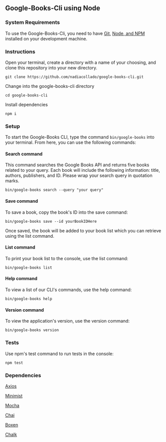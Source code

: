 ## Google-Books-Cli using Node

### System Requirements

To use the Google-Books-Cli, you need to have [Git](https://git-scm.com/), [Node, and NPM](https://nodejs.org/en/) installed on your development machine.

### Instructions

Open your terminal, create a directory with a name of your choosing, and clone this repository into your new directory.

`git clone https://github.com/nadiacollado/google-books-cli.git`

Change into the google-books-cli directory

`cd google-books-cli`

Install dependencies

`npm i `

### Setup

To start the Google-Books CLI, type the command `bin/google-books` into your terminal. From here, you can use the following commands:

#### Search command

This command searches the Google Books API and returns five books related to your query. Each book will include the following information: title, authors, publishers, and ID. Please wrap your search query in quotation marks.

`bin/google-books search --query "your query"`

#### Save command

To save a book, copy the book's ID into the save command:

`bin/google-books save --id yourBookIDHere`

Once saved, the book will be added to your book list which you can retrieve using the list command.

#### List command

To print your book list to the console, use the list command:

`bin/google-books list`

#### Help command

To view a list of our CLI's commands, use the help command:

`bin/google-books help`

#### Version command

To view the application's version, use the version command:

`bin/google-books version`

### Tests

Use npm's test command to run tests in the console:

`npm test`

### Dependencies

[Axios](https://www.npmjs.com/package/axios)

[Minimist](https://www.npmjs.com/package/minimist)

[Mocha](https://mochajs.org/)

[Chai](https://www.chaijs.com/)

[Boxen](https://www.npmjs.com/package/boxen)

[Chalk](https://www.npmjs.com/package/chalk)
